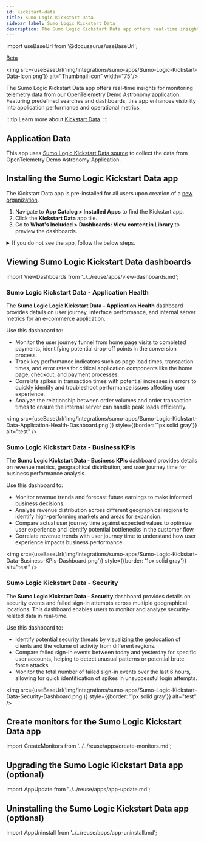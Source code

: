 ```yaml
---
id: kickstart-data
title: Sumo Logic Kickstart Data
sidebar_label: Sumo Logic Kickstart Data
description: The Sumo Logic Kickstart Data app offers real-time insights for monitoring telemetry data from the OpenTelemetry Demo Astronomy application.
---
```


import useBaseUrl from '@docusaurus/useBaseUrl';

<head>
  <meta name="robots" content="noindex" />
</head>

<p><a href="/docs/beta"><span className="beta">Beta</span></a></p>

<img src={useBaseUrl('img/integrations/sumo-apps/Sumo-Logic-Kickstart-Data-Icon.png')} alt="Thumbnail icon" width="75"/>

The Sumo Logic Kickstart Data app offers real-time insights for monitoring telemetry data from our OpenTelemetry Demo Astronomy application. Featuring predefined searches and dashboards, this app enhances visibility into application performance and operational metrics.

:::tip
Learn more about [Kickstart Data](/docs/get-started/quickstart/#getting-started-with-kickstart-data-in-your-trial).
:::

## Application Data

This app uses [Sumo Logic Kickstart Data source](/docs/send-data/hosted-collectors/cloud-to-cloud-integration-framework/sumo-logic-kickstart-data-source) to collect the data from OpenTelemetry Demo Astronomy Application.

## Installing the Sumo Logic Kickstart Data app

The Kickstart Data app is pre-installed for all users upon creation of a [new organization](docs/manage/manage-subscription/create-and-manage-orgs).

1. Navigate to **App Catalog > Installed Apps** to find the Kickstart app.
1. Click the **Kickstart Data** app tile.
1. Go to **What's Included > Dashboards: View content in Library** to preview the dashboards.

<details>
<summary>If you do not see the app, follow the below steps.</summary>

import AppInstallNoDataSourceV2 from '../../reuse/apps/app-install-index-apps-v2.md';

<AppInstallNoDataSourceV2/>

</details>

## Viewing Sumo Logic Kickstart Data dashboards

import ViewDashboards from '../../reuse/apps/view-dashboards.md';

<ViewDashboards/>

### Sumo Logic Kickstart Data - Application Health

The **Sumo Logic Logic Kickstart Data - Application Health** dashboard provides details on user journey, interface performance, and internal server metrics for an e-commerce application.

Use this dashboard to:
* Monitor the user journey funnel from home page visits to completed payments, identifying potential drop-off points in the conversion process.
* Track key performance indicators such as page load times, transaction times, and error rates for critical application components like the home page, checkout, and payment processes.
* Correlate spikes in transaction times with potential increases in errors to quickly identify and troubleshoot performance issues affecting user experience.
* Analyze the relationship between order volumes and order transaction times to ensure the internal server can handle peak loads efficiently.

<img src={useBaseUrl('img/integrations/sumo-apps/Sumo-Logic-Kickstart-Data-Application-Health-Dashboard.png')} style={{border: '1px solid gray'}} alt="test" />

### Sumo Logic Kickstart Data - Business KPIs

The **Sumo Logic Kickstart Data - Business KPIs** dashboard provides details on revenue metrics, geographical distribution, and user journey time for business performance analysis.

Use this dashboard to:
* Monitor revenue trends and forecast future earnings to make informed business decisions.
* Analyze revenue distribution across different geographical regions to identify high-performing markets and areas for expansion.
* Compare actual user journey time against expected values to optimize user experience and identify potential bottlenecks in the customer flow.
* Correlate revenue trends with user journey time to understand how user experience impacts business performance.

<img src={useBaseUrl('img/integrations/sumo-apps/Sumo-Logic-Kickstart-Data-Business-KPIs-Dashboard.png')} style={{border: '1px solid gray'}} alt="test" />

### Sumo Logic Kickstart Data - Security

The **Sumo Logic Kickstart Data - Security** dashboard provides details on security events and failed sign-in attempts across multiple geographical locations. This dashboard enables users to monitor and analyze security-related data in real-time.

Use this dashboard to:
* Identify potential security threats by visualizing the geolocation of clients and the volume of activity from different regions.
* Compare failed sign-in events between today and yesterday for specific user accounts, helping to detect unusual patterns or potential brute-force attacks.
* Monitor the total number of failed sign-in events over the last 6 hours, allowing for quick identification of spikes in unsuccessful login attempts.

<img src={useBaseUrl('img/integrations/sumo-apps/Sumo-Logic-Kickstart-Data-Security-Dashboard.png')} style={{border: '1px solid gray'}} alt="test" />

## Create monitors for the Sumo Logic Kickstart Data app

import CreateMonitors from '../../reuse/apps/create-monitors.md';

<CreateMonitors/>

## Upgrading the Sumo Logic Kickstart Data app (optional)

import AppUpdate from '../../reuse/apps/app-update.md';

<AppUpdate/>

## Uninstalling the Sumo Logic Kickstart Data app (optional)

import AppUninstall from '../../reuse/apps/app-uninstall.md';

<AppUninstall/>

